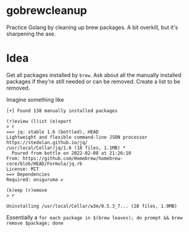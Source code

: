 # gobrewcleanup
Practice Golang by cleaning up brew packages. A bit overkill, but it's sharpening the axe.

# Idea

Get all packages installed by `brew`. Ask about all the manually installed packages if they're still needed or can be removed. Create a list to be removed.

Imagine something like

```
[+] Found 138 manually installed packages

(r)eview (l)ist (e)xport
> r
==> jq: stable 1.6 (bottled), HEAD
Lightweight and flexible command-line JSON processor
https://stedolan.github.io/jq/
/usr/local/Cellar/jq/1.6 (18 files, 1.1MB) *
  Poured from bottle on 2022-02-08 at 21:26:10
From: https://github.com/Homebrew/homebrew-core/blob/HEAD/Formula/jq.rb
License: MIT
==> Dependencies
Required: oniguruma ✔

(k)eep (r)emove
> r

Uninstalling /usr/local/Cellar/w3m/0.5.3_7... (28 files, 1.9MB)
```

Essentially a `for each package in $(brew leaves); do prompt && brew remove $package; done`
